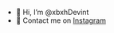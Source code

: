 - 👋 Hi, I’m @xbxhDevint
- 💬 Contact me on <a href="https://www.instagram.com/devint_xbxh/">Instagram</a>

<!---
xbxhDevint/xbxhDevint is a ✨ special ✨ repository because its `README.md` (this file) appears on your GitHub profile.
You can click the Preview link to take a look at your changes.
--->
